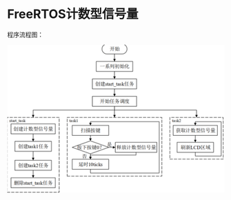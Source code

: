 # FreeRTOS计数型信号量

程序流程图：

![屏幕截图 2025-08-17 163128.png](https://raw.githubusercontent.com/hazy1k/My-drawing-bed/main/2025/08/17-16-32-15-屏幕截图%202025-08-17%20163128.png)
